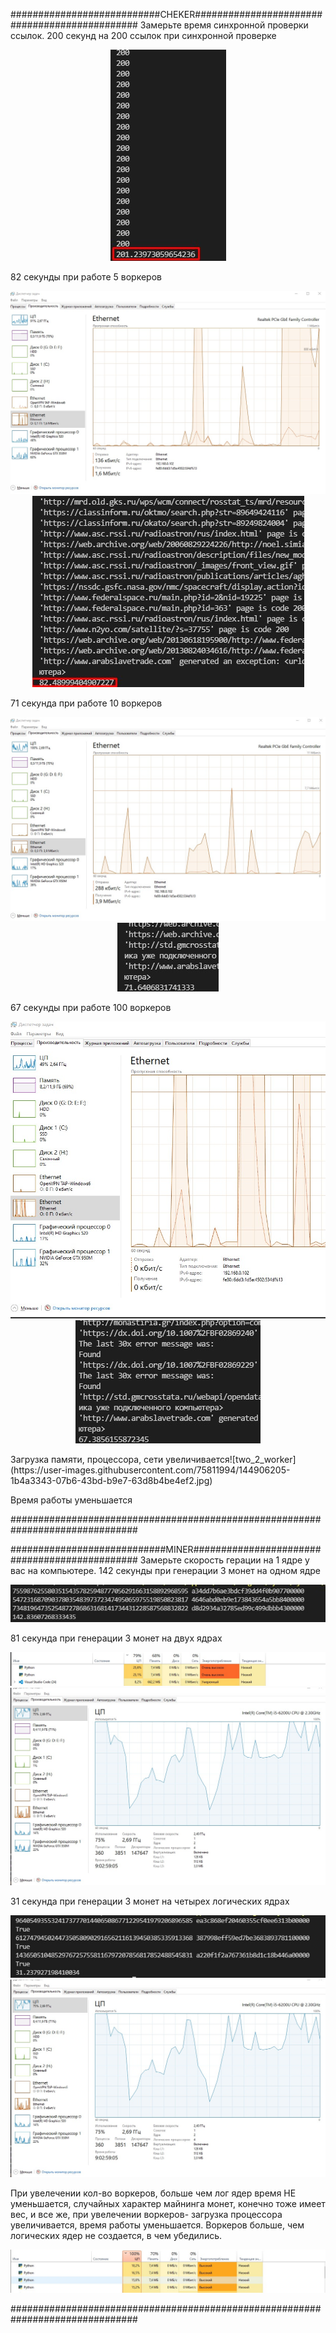 ###########################CHEKER##############################################
Замерьте время синхронной проверки ссылок.
200 секунд на 200 ссылок при синхронной проверке
<p align="center">
  <img src="./result_one/1.1.jpg" title="hover text">
</p>

82 секунды при работе 5 воркеров
<p align="center">
  <img src="./result_one/5_worker.jpg" title="hover text">
  <img src="./result_one/5_worker_result.jpg" title="hover text">
</p>

71 секунда при работе 10 воркеров
<p align="center">
  <img src="./result_one/10_worker.jpg" title="hover text">
  <img src="./result_one/10_worker_result.jpg" title="hover text">
</p>
67 секунды при работе 100 воркеров
<p align="center">
  <img src="./result_one/100_worker.jpg" title="hover text">
  <img src="./result_one/100_worker_result.jpg" title="hover text">
</p>
Загрузка памяти, процессора, сети увеличивается![two_2_worker](https://user-images.githubusercontent.com/75811994/144906205-1b4a3343-07b6-43bd-b9e7-63d8b4be4ef2.jpg)

Время работы уменьшается

###############################################################################


############################MINER##############################################
Замерьте скорость герации на 1 ядре у вас на компьютере.
142 секунды при генерации 3 монет на одном ядре
<p align="center">
  <img src="./result_two/two_one_.jpg" title="hover text">
</p>

81 секунда при генерации 3 монет на двух ядрах
<p align="center">
  <img src="./result_two/two_workers.jpg" title="hover text">
  <img src="./result_two/two_2_worker.jpg" title="hover text">
</p>
31 секунда при генерации 3 монет на четырех логических ядрах
<p align="center">
  <img src="./result_two/two_four.jpg" title="hover text">
  <img src="./result_two/two_2_worker.jpg" title="hover text">
</p>
При увелечении кол-во воркеров, больше чем лог ядер время НЕ уменьшается, случайных характер майнинга монет, конечно тоже имеет вес, и все же, при увелечении воркеров- загрузка процессора увеличивается, время работы уменьшается. Воркеров больше, чем логических ядер не создается, в чем убедились.
<p align="center">
  <img src="./result_two/two_60.jpg" title="hover text">
</p>
###############################################################################
